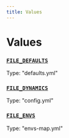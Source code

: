 ```yaml
---
title: Values
---
```

# Values 

### [`FILE_DEFAULTS`](https://github.com/dxos/protocols/blob/main/packages/sdk/config/src/types.ts#L7)
Type: "defaults.yml"
### [`FILE_DYNAMICS`](https://github.com/dxos/protocols/blob/main/packages/sdk/config/src/types.ts#L9)
Type: "config.yml"
### [`FILE_ENVS`](https://github.com/dxos/protocols/blob/main/packages/sdk/config/src/types.ts#L8)
Type: "envs-map.yml"
